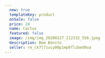```yaml
---
  new: true
  templateKey: product
  onSale: false
  price: 24
  name: Cactus
  featured: false
  image: /img/img_20200227_212332_556.jpeg
  description: Bem Bonito
  seller: re_ck7l7zucy00p1mp6flzbed9ua
---
```

